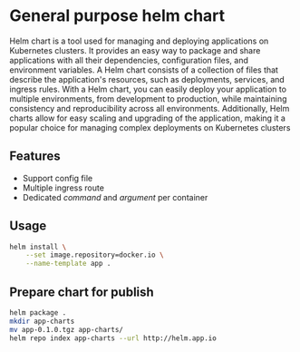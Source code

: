 # General purpose helm chart

Helm chart is a tool used for managing and deploying applications on Kubernetes clusters. It provides an easy way to package and share applications with all their dependencies, configuration files, and environment variables. A Helm chart consists of a collection of files that describe the application's resources, such as deployments, services, and ingress rules. With a Helm chart, you can easily deploy your application to multiple environments, from development to production, while maintaining consistency and reproducibility across all environments. Additionally, Helm charts allow for easy scaling and upgrading of the application, making it a popular choice for managing complex deployments on Kubernetes clusters

## Features

* Support config file
* Multiple ingress route
* Dedicated *command* and *argument* per container

## Usage

```bash
helm install \
    --set image.repository=docker.io \
    --name-template app .
```

## Prepare chart for publish

```bash
helm package .
mkdir app-charts
mv app-0.1.0.tgz app-charts/
helm repo index app-charts --url http://helm.app.io
```
